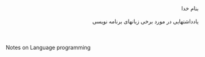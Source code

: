 <div dir="rtl">بنام خدا</div><br/>
<div dir="rtl">یادداشتهایی در مورد برخی زبانهای برنامه نویسی</div><br/>
<div dir="rtl"></div><br/>
<div dir="rtl"></div><br/>
Notes on Language programming

